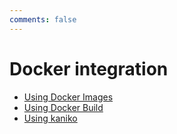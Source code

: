 ```yaml
---
comments: false
---
```


# Docker integration

- [Using Docker Images](using_docker_images.md)
- [Using Docker Build](using_docker_build.md)
- [Using kaniko](using_kaniko.md)
